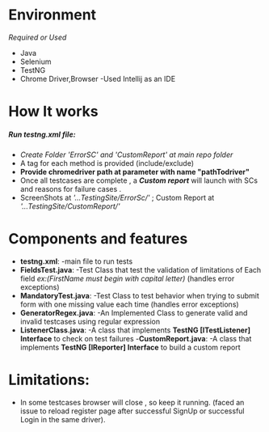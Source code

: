 # Environment
*Required or Used*
  - Java 
  - Selenium 
  - TestNG
  - Chrome Driver,Browser
        -Used Intellij as an IDE

# How It works
##### Run testng.xml file:
  - *Create Folder 'ErrorSC' and 'CustomReport' at main repo folder*
  - A tag for each method is provided (include/exclude)
  - **Provide chromedriver path at parameter with name "pathTodriver"**
  - Once all testcases are complete , a ***Custom report***  will launch with SCs and reasons for failure cases .
  - ScreenShots at  *'...TestingSite/ErrorSc/'* ; Custom Report at *'...TestingSite/CustomReport/'*
  
# Components and features
- **testng.xml**:
    -main file to run tests
- **FieldsTest.java**:
   -Test Class that test the validation of limitations of Each field  *ex:(FirstName must begin with capital letter)* (handles error exceptions)
- **MandatoryTest.java**:
    -Test Class to test behavior when trying to submit form with one missing value each time (handles error exceptions)
- **GeneratorRegex.java**:
    -An Implemented Class to generate valid and invalid testcases using regular expression
- **ListenerClass.java**:
    -A class that implements **TestNG [ITestListener] Interface** to check on test failures
-**CustomReport.java**:
    -A class that implements **TestNG [IReporter] Interface** to build a custom report

# Limitations:
- In some testcases browser will close , so keep it running. (faced an issue to reload register page after successful SignUp or successful Login in the same driver).
